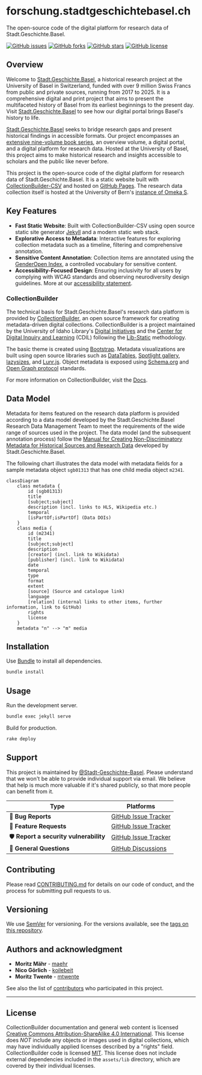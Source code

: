 # forschung.stadtgeschichtebasel.ch

The open-source code of the digital platform for research data of Stadt.Geschichte.Basel.

[![GitHub issues](https://img.shields.io/github/issues/Stadt-Geschichte-Basel/forschung.stadtgeschichtebasel.ch.svg)](https://github.com/Stadt-Geschichte-Basel/forschung.stadtgeschichtebasel.ch/issues)
[![GitHub forks](https://img.shields.io/github/forks/Stadt-Geschichte-Basel/forschung.stadtgeschichtebasel.ch.svg)](https://github.com/Stadt-Geschichte-Basel/forschung.stadtgeschichtebasel.ch/network)
[![GitHub stars](https://img.shields.io/github/stars/Stadt-Geschichte-Basel/forschung.stadtgeschichtebasel.ch.svg)](https://github.com/Stadt-Geschichte-Basel/forschung.stadtgeschichtebasel.ch/stargazers)
[![GitHub license](https://img.shields.io/github/license/Stadt-Geschichte-Basel/forschung.stadtgeschichtebasel.ch.svg)](https://github.com/Stadt-Geschichte-Basel/forschung.stadtgeschichtebasel.ch/blob/main/LICENSE.md)

## Overview

Welcome to [Stadt.Geschichte.Basel](https://stadtgeschichtebasel.ch/), a historical research project at the University of Basel in Switzerland, funded with over 9 million Swiss Francs from public and private sources, running from 2017 to 2025. It is a comprehensive digital and print project that aims to present the multifaceted history of Basel from its earliest beginnings to the present day. Visit [Stadt.Geschichte.Basel](https://stadtgeschichtebasel.ch) to see how our digital portal brings Basel's history to life.

[Stadt.Geschichte.Basel](https://stadtgeschichtebasel.ch/) seeks to bridge research gaps and present historical findings in accessible formats. Our project encompasses an [extensive nine-volume book series](https://www.merianverlag.ch/buecher/stadt.geschichte.basel.html), an overview volume, a digital portal, and a digital platform for research data. Hosted at the University of Basel, this project aims to make historical research and insights accessible to scholars and the public like never before.

This project is the open-source code of the digital platform for research data of Stadt.Geschichte.Basel. It is a static website built with [CollectionBuilder-CSV](https://collectionbuilder.github.io/) and hosted on [GitHub Pages](https://pages.github.com/). The research data collection itself is hosted at the University of Bern's [instance of Omeka S](https://omeka.unibe.ch/s/stadtgeschichtebasel/page/sgb).

## Key Features

- **Fast Static Website**: Built with CollectionBuilder-CSV using open source static site generator [Jekyll](https://jekyllrb.com/) and a modern static web stack.
- **Explorative Access to Metadata**: Interactive features for exploring collection metadata such as a timeline, filtering and comprehensive annotation.
- **Sensitive Content Annotation**: Collection items are annotated using the [GenderOpen Index](https://opengenderplatform.de/schlagwortindex), a controlled vocabulary for sensitive content.
- **Accessibility-Focused Design**: Ensuring inclusivity for all users by complying with WCAG standards and observing neurodiversity design guidelines. More at our [accessibility statement](https://stadtgeschichtebasel.ch/barrierefreiheitserklaerung/).

### CollectionBuilder 

The technical basis for Stadt.Geschichte.Basel's research data platform is provided by [CollectionBuilder](https://collectionbuilder.github.io/), an open source framework for creating metadata-driven digital collections. CollectionBuilder is a project maintained by the University of Idaho Library's [Digital Initiatives](https://www.lib.uidaho.edu/digital/) and the [Center for Digital Inquiry and Learning](https://cdil.lib.uidaho.edu) (CDIL) following the [Lib-Static](https://lib-static.github.io/) methodology. 

The basic theme is created using [Bootstrap](https://getbootstrap.com/).
Metadata visualizations are built using open source libraries such as [DataTables](https://datatables.net/), [Spotlight gallery](https://github.com/nextapps-de/spotlight), [lazysizes](https://github.com/aFarkas/lazysizes), and [Lunr.js](https://lunrjs.com/).
Object metadata is exposed using [Schema.org](http://schema.org) and [Open Graph protocol](http://ogp.me/) standards.

For more information on CollectionBuilder, visit the [Docs](https://collectionbuilder.github.io/cb-docs/).

## Data Model

Metadata for items featured on the research data platform is provided according to a data model developed by the Stadt.Geschichte.Basel Research Data Management Team to meet the requirements of the wide range of sources used in the project. The data model (and the subsequent annotation process) follow the [Manual for Creating Non-Discriminatory Metadata for Historical Sources and Research Data](https://maehr.github.io/diskriminierungsfreie-metadaten/) developed by Stadt.Geschichte.Basel.

The following chart illustrates the data model with metadata fields for a sample metadata object `sgb01313` that has one child media object `m2341`.

```mermaid
classDiagram
    class metadata {
        id (sgb01313)
        title
        [subject;subject]
        description (incl. links to HLS, Wikipedia etc.)
        temporal
        [isPartOf;isPartOf] (Data DOIs)
    }
    class media {
        id (m2341)
        title
        [subject;subject]
        description
        [creator] (incl. link to Wikidata)
        [publisher] (incl. link to Wikidata)
        date
        temporal
        type
        format
        extent
        [source] (Source and catalogue link)
        language
        [relation] (internal links to other items, further information, link to GitHub)
        rights
        license
    }
    metadata "n" --> "m" media
```

## Installation

Use [Bundle](https://bundler.io/) to install all dependencies.

```bash
bundle install
```

## Usage

Run the development server.

```bash
bundle exec jekyll serve
```

Build for production.

```bash
rake deploy
```

## Support

This project is maintained by [@Stadt-Geschichte-Basel](https://github.com/Stadt-Geschichte-Basel). Please understand that we won't be able to provide individual support via email. We believe that help is much more valuable if it's shared publicly, so that more people can benefit from it.

| Type                                   | Platforms                                                                                           |
| -------------------------------------- | --------------------------------------------------------------------------------------------------- |
| 🚨 **Bug Reports**                     | [GitHub Issue Tracker](https://github.com/Stadt-Geschichte-Basel/forschung.stadtgeschichtebasel.ch/issues)    |
| 🎁 **Feature Requests**                | [GitHub Issue Tracker](https://github.com/Stadt-Geschichte-Basel/forschung.stadtgeschichtebasel.ch/issues)    |
| 🛡 **Report a security vulnerability** | [GitHub Issue Tracker](https://github.com/Stadt-Geschichte-Basel/forschung.stadtgeschichtebasel.ch/issues)    |
| 💬 **General Questions**               | [GitHub Discussions](https://github.com/Stadt-Geschichte-Basel/forschung.stadtgeschichtebasel.ch/discussions) |

## Contributing

Please read [CONTRIBUTING.md](CONTRIBUTING.md) for details on our code of conduct, and the process for submitting pull requests to us.

## Versioning

We use [SemVer](http://semver.org/) for versioning. For the versions available, see the [tags on this repository](https://github.com/Stadt-Geschichte-Basel/forschung.stadtgeschichtebasel.ch/tags).

## Authors and acknowledgment

- **Moritz Mähr** - [maehr](https://github.com/maehr)
- **Nico Görlich** - [koilebeit](https://github.com/koilebeit)
- **Moritz Twente** - [mtwente](https://github.com/mtwente)

See also the list of [contributors](https://github.com/Stadt-Geschichte-Basel/forschung.stadtgeschichtebasel.ch/graphs/contributors) who participated in this project.

----------

## License

CollectionBuilder documentation and general web content is licensed [Creative Commons Attribution-ShareAlike 4.0 International](http://creativecommons.org/licenses/by-sa/4.0/). 
This license does *NOT* include any objects or images used in digital collections, which may have individually applied licenses described by a "rights" field.
CollectionBuilder code is licensed [MIT](https://github.com/CollectionBuilder/collectionbuilder-csv/blob/master/LICENSE). 
This license does not include external dependencies included in the `assets/lib` directory, which are covered by their individual licenses.
